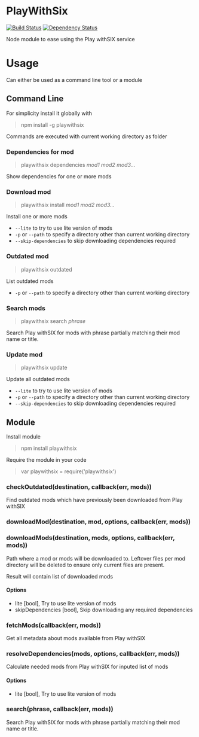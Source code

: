 # PlayWithSix

[![Build Status](https://travis-ci.org/Dahlgren/node-playwithsix.svg)](http://travis-ci.org/Dahlgren/node-playwithsix)
[![Dependency Status](https://david-dm.org/dahlgren/node-playwithsix.png)](https://david-dm.org/dahlgren/node-playwithsix)

Node module to ease using the Play withSIX service

# Usage

Can either be used as a command line tool or a module

## Command Line

For simplicity install it globally with

> npm install -g playwithsix

Commands are executed with current working directory as folder

### Dependencies for mod

> playwithsix dependencies *mod1 mod2 mod3...*

Show dependencies for one or more mods

### Download mod

> playwithsix install *mod1 mod2 mod3...*

Install one or more mods

* `--lite` to try to use lite version of mods
* `-p` or `--path` to specify a directory other than current working directory
* `--skip-dependencies` to skip downloading dependencies required

### Outdated mod

> playwithsix outdated

List outdated mods

* `-p` or `--path` to specify a directory other than current working directory

### Search mods

> playwithsix search *phrase*

Search Play withSIX for mods with phrase partially matching their mod name or title.

### Update mod

> playwithsix update

Update all outdated mods

* `--lite` to try to use lite version of mods
* `-p` or `--path` to specify a directory other than current working directory
* `--skip-dependencies` to skip downloading dependencies required

## Module

  Install module

  > npm install playwithsix

  Require the module in your code

  > var playwithsix = require('playwithsix')

### checkOutdated(destination, callback(err, mods))

Find outdated mods which have previously been downloaded from Play withSIX

### downloadMod(destination, mod, options, callback(err, mods))
### downloadMods(destination, mods, options, callback(err, mods))

Path where a mod or mods will be downloaded to.
Leftover files per mod directory will be deleted to ensure only current files are present.

Result will contain list of downloaded mods

#### Options

* lite [bool], Try to use lite version of mods
* skipDependencies [bool], Skip downloading any required dependencies

### fetchMods(callback(err, mods))

Get all metadata about mods available from Play withSIX

### resolveDependencies(mods, options, callback(err, mods))

Calculate needed mods from Play withSIX for inputed list of mods

#### Options

* lite [bool], Try to use lite version of mods

### search(phrase, callback(err, mods))

Search Play withSIX for mods with phrase partially matching their mod name or title.
